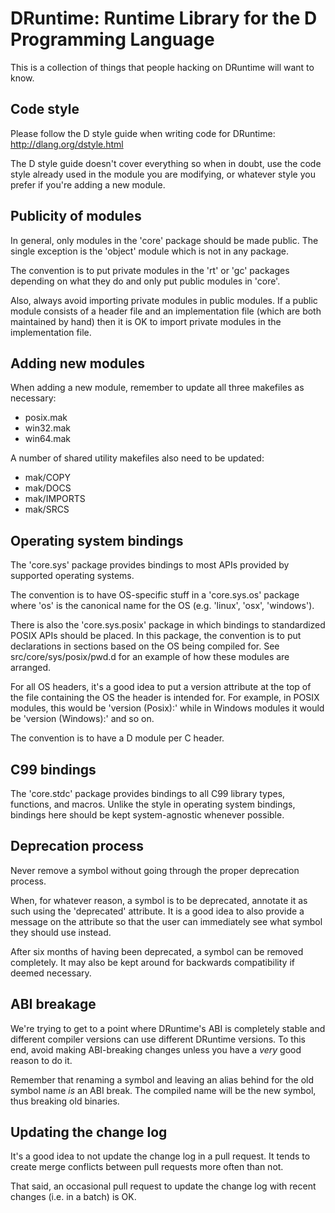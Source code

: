 DRuntime: Runtime Library for the D Programming Language
========================================================

This is a collection of things that people hacking on
DRuntime will want to know.

Code style
----------

Please follow the D style guide when writing code for
DRuntime: http://dlang.org/dstyle.html

The D style guide doesn't cover everything so when in
doubt, use the code style already used in the module you
are modifying, or whatever style you prefer if you're
adding a new module.

Publicity of modules
--------------------

In general, only modules in the 'core' package should be
made public. The single exception is the 'object' module
which is not in any package.

The convention is to put private modules in the 'rt' or
'gc' packages depending on what they do and only put
public modules in 'core'.

Also, always avoid importing private modules in public
modules. If a public module consists of a header file
and an implementation file (which are both maintained by
hand) then it is OK to import private modules in the
implementation file.

Adding new modules
------------------

When adding a new module, remember to update all three
makefiles as necessary:

* posix.mak
* win32.mak
* win64.mak

A number of shared utility makefiles also need to be
updated:

* mak/COPY
* mak/DOCS
* mak/IMPORTS
* mak/SRCS

Operating system bindings
-------------------------

The 'core.sys' package provides bindings to most APIs
provided by supported operating systems.

The convention is to have OS-specific stuff in a
'core.sys.os' package where 'os' is the canonical name
for the OS (e.g. 'linux', 'osx', 'windows').

There is also the 'core.sys.posix' package in which
bindings to standardized POSIX APIs should be placed.
In this package, the convention is to put declarations
in sections based on the OS being compiled for. See
src/core/sys/posix/pwd.d for an example of how these
modules are arranged.

For all OS headers, it's a good idea to put a version
attribute at the top of the file containing the OS
the header is intended for. For example, in POSIX
modules, this would be 'version (Posix):' while in
Windows modules it would be 'version (Windows):' and
so on.

The convention is to have a D module per C header.

C99 bindings
------------

The 'core.stdc' package provides bindings to all C99
library types, functions, and macros. Unlike the style
in operating system bindings, bindings here should be
kept system-agnostic whenever possible.

Deprecation process
-------------------

Never remove a symbol without going through the proper
deprecation process.

When, for whatever reason, a symbol is to be deprecated,
annotate it as such using the 'deprecated' attribute. It
is a good idea to also provide a message on the attribute
so that the user can immediately see what symbol they
should use instead.

After six months of having been deprecated, a symbol can
be removed completely. It may also be kept around for
backwards compatibility if deemed necessary.

ABI breakage
------------

We're trying to get to a point where DRuntime's ABI is
completely stable and different compiler versions can
use different DRuntime versions. To this end, avoid
making ABI-breaking changes unless you have a *very*
good reason to do it.

Remember that renaming a symbol and leaving an alias
behind for the old symbol name *is* an ABI break. The
compiled name will be the new symbol, thus breaking old
binaries.

Updating the change log
-----------------------

It's a good idea to not update the change log in a pull
request. It tends to create merge conflicts between
pull requests more often than not.

That said, an occasional pull request to update the
change log with recent changes (i.e. in a batch) is OK.
